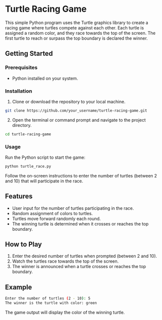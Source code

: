 # Turtle Racing Game

This simple Python program uses the Turtle graphics library to create a racing game where turtles compete against each other. Each turtle is assigned a random color, and they race towards the top of the screen. The first turtle to reach or surpass the top boundary is declared the winner.

## Getting Started

### Prerequisites

- Python installed on your system.

### Installation

1. Clone or download the repository to your local machine.

```bash
git clone https://github.com/your_username/turtle-racing-game.git
```

2. Open the terminal or command prompt and navigate to the project directory.

```bash
cd turtle-racing-game
```

### Usage

Run the Python script to start the game:

```bash
python turtle_race.py
```

Follow the on-screen instructions to enter the number of turtles (between 2 and 10) that will participate in the race.

## Features

- User input for the number of turtles participating in the race.
- Random assignment of colors to turtles.
- Turtles move forward randomly each round.
- The winning turtle is determined when it crosses or reaches the top boundary.

## How to Play

1. Enter the desired number of turtles when prompted (between 2 and 10).
2. Watch the turtles race towards the top of the screen.
3. The winner is announced when a turtle crosses or reaches the top boundary.

## Example

```bash
Enter the number of turtles (2 - 10): 5
The winner is the turtle with color: green
```

The game output will display the color of the winning turtle.
